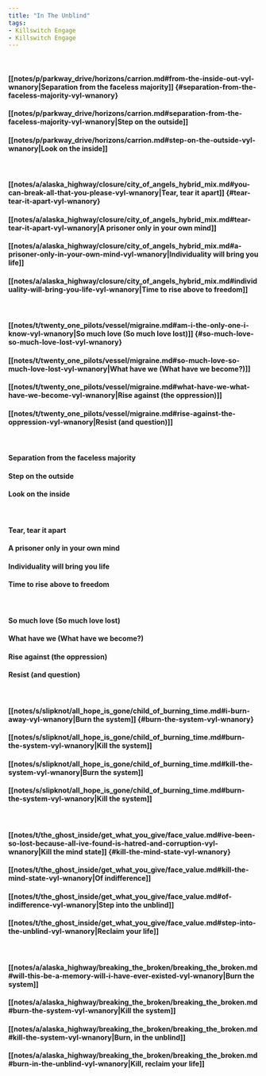 ```yaml
---
title: "In The Unblind"
tags:
- Killswitch Engage
- Killswitch Engage
---
```

&nbsp;
#### [[notes/p/parkway_drive/horizons/carrion.md#from-the-inside-out-vyl-wnanory|Separation from the faceless majority]] {#separation-from-the-faceless-majority-vyl-wnanory}
#### [[notes/p/parkway_drive/horizons/carrion.md#separation-from-the-faceless-majority-vyl-wnanory|Step on the outside]]
#### [[notes/p/parkway_drive/horizons/carrion.md#step-on-the-outside-vyl-wnanory|Look on the inside]]
&nbsp;
#### [[notes/a/alaska_highway/closure/city_of_angels_hybrid_mix.md#you-can-break-all-that-you-please-vyl-wnanory|Tear, tear it apart]] {#tear-tear-it-apart-vyl-wnanory}
#### [[notes/a/alaska_highway/closure/city_of_angels_hybrid_mix.md#tear-tear-it-apart-vyl-wnanory|A prisoner only in your own mind]]
#### [[notes/a/alaska_highway/closure/city_of_angels_hybrid_mix.md#a-prisoner-only-in-your-own-mind-vyl-wnanory|Individuality will bring you life]]
#### [[notes/a/alaska_highway/closure/city_of_angels_hybrid_mix.md#individuality-will-bring-you-life-vyl-wnanory|Time to rise above to freedom]]
&nbsp;
#### [[notes/t/twenty_one_pilots/vessel/migraine.md#am-i-the-only-one-i-know-vyl-wnanory|So much love (So much love lost)]] {#so-much-love-so-much-love-lost-vyl-wnanory}
#### [[notes/t/twenty_one_pilots/vessel/migraine.md#so-much-love-so-much-love-lost-vyl-wnanory|What have we (What have we become?)]]
#### [[notes/t/twenty_one_pilots/vessel/migraine.md#what-have-we-what-have-we-become-vyl-wnanory|Rise against (the oppression)]]
#### [[notes/t/twenty_one_pilots/vessel/migraine.md#rise-against-the-oppression-vyl-wnanory|Resist (and question)]]
&nbsp;
#### Separation from the faceless majority
#### Step on the outside
#### Look on the inside
&nbsp;
#### Tear, tear it apart
#### A prisoner only in your own mind
#### Individuality will bring you life
#### Time to rise above to freedom
&nbsp;
#### So much love (So much love lost)
#### What have we (What have we become?)
#### Rise against (the oppression)
#### Resist (and question)
&nbsp;
#### [[notes/s/slipknot/all_hope_is_gone/child_of_burning_time.md#i-burn-away-vyl-wnanory|Burn the system]] {#burn-the-system-vyl-wnanory}
#### [[notes/s/slipknot/all_hope_is_gone/child_of_burning_time.md#burn-the-system-vyl-wnanory|Kill the system]]
#### [[notes/s/slipknot/all_hope_is_gone/child_of_burning_time.md#kill-the-system-vyl-wnanory|Burn the system]]
#### [[notes/s/slipknot/all_hope_is_gone/child_of_burning_time.md#burn-the-system-vyl-wnanory|Kill the system]]
&nbsp;
#### [[notes/t/the_ghost_inside/get_what_you_give/face_value.md#ive-been-so-lost-because-all-ive-found-is-hatred-and-corruption-vyl-wnanory|Kill the mind state]] {#kill-the-mind-state-vyl-wnanory}
#### [[notes/t/the_ghost_inside/get_what_you_give/face_value.md#kill-the-mind-state-vyl-wnanory|Of indifference]]
#### [[notes/t/the_ghost_inside/get_what_you_give/face_value.md#of-indifference-vyl-wnanory|Step into the unblind]]
#### [[notes/t/the_ghost_inside/get_what_you_give/face_value.md#step-into-the-unblind-vyl-wnanory|Reclaim your life]]
&nbsp;
#### [[notes/a/alaska_highway/breaking_the_broken/breaking_the_broken.md#will-this-be-a-memory-will-i-have-ever-existed-vyl-wnanory|Burn the system]]
#### [[notes/a/alaska_highway/breaking_the_broken/breaking_the_broken.md#burn-the-system-vyl-wnanory|Kill the system]]
#### [[notes/a/alaska_highway/breaking_the_broken/breaking_the_broken.md#kill-the-system-vyl-wnanory|Burn, in the unblind]]
#### [[notes/a/alaska_highway/breaking_the_broken/breaking_the_broken.md#burn-in-the-unblind-vyl-wnanory|Kill, reclaim your life]]
